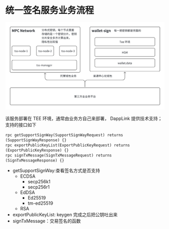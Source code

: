 # 统一签名服务业务流程

![dapplink-wallet-2](images/dapplink-wallet-2.png)

该服务部署在 TEE 环境，通常由业务方自己来部署， DappLink 提供技术支持；支持的接口如下

```
rpc getSupportSignWay(SupportSignWayRequest) returns (SupportSignWayResponse) {}
rpc exportPublicKeyList(ExportPublicKeyRequest) returns (ExportPublicKeyResponse) {}
rpc signTxMessage(SignTxMessageRequest) returns (SignTxMessageResponse) {}
```
- getSupportSignWay:查看签名方式是否支持
    - ECDSA
        - secp256k1
        - secp256r1
    - EdDSA
        - Ed25519
        - tm-ed25519
    - RSA
- exportPublicKeyList:  keygen 完成之后把公钥吐出来
- signTxMessage：交易签名的函数

